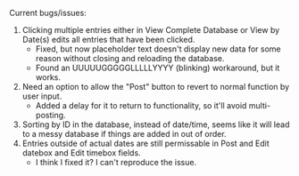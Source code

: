 Current bugs/issues: 
1) Clicking multiple entries either in View Complete Database or View by Date(s) edits all entries that have been clicked.
    - Fixed, but now placeholder text doesn't display new data for some reason without closing and reloading the database.
    - Found an UUUUUGGGGGLLLLLYYYY (blinking) workaround, but it works.
2) Need an option to allow the "Post" button to revert to normal function by user input.
    - Added a delay for it to return to functionality, so it'll avoid multi-posting.
3) Sorting by ID in the database, instead of date/time, seems like it will lead to a messy database if things are added in out of order.
4) Entries outside of actual dates are still permissable in Post and Edit datebox and Edit timebox fields.
    - I think I fixed it?  I can't reproduce the issue.